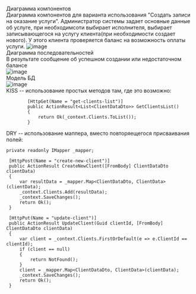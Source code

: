 Диаграмма компонентов  
Диаграмма компонентов для варианта использования "Создать записи на оказание услуги". Администратор системы задает основные данные об услуге, при необходимсоти выбирает исполнителя, выбирает записывающегося на услугу клиента(при необходимости создает нового). У этого клиента проверяется баланс на возможность оплаты услуги.
![image](https://github.com/michigantsev/Architecture/assets/63182310/e5a7dfdc-151f-4d8e-890a-beaed1c94836)  
Диаграмма последовательностей  
В результате сообщение об успешном создании или недостаточном балансе  
![image](https://github.com/michigantsev/Architecture/assets/63182310/2b0c3acd-4145-4b24-8402-5e4715764480)  
Модель БД  
![image](https://github.com/michigantsev/Architecture/assets/63182310/21c58351-3fef-4c97-9d22-15087f1996c9)  
KISS -- использование простых методов там, где это возможно:  
```
        [HttpGet(Name = "get-clients-list")]
        public ActionResult<List<ClientDataDto>> GetClientsList()
        {
            return Ok(_context.Clients.ToList());
        }
```  
DRY -- использование маппера, вместо повторяещегося присваивания полей:  
```
private readonly IMapper _mapper;

 [HttpPost(Name = "create-new-client")]
 public ActionResult CreateNewClient([FromBody] ClientDataDto clientData)
 {
     var resultData = _mapper.Map<ClientDataDto, ClientData>(clientData);
     _context.Clients.Add(resultData);
     _context.SaveChanges();
     return Ok();
 }

 [HttpPut(Name = "update-client")]
 public ActionResult UpdateClient(Guid clientId, [FromBody] ClientDataDto clientData)
 {
     var client = _context.Clients.FirstOrDefault(e => e.ClientId == clientId);
     if (client == null)
     {
         return NotFound();
     }
     client = _mapper.Map<ClientDataDto, ClientData>(clientData);   
     _context.SaveChanges();
     return Ok();
 }
```
